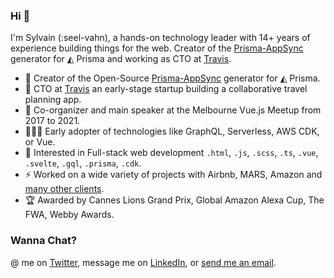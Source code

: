 ### Hi 🖖

I'm Sylvain (:seel-vahn), a hands-on technology leader with 14+ years of experience building things for the web. Creator of the [Prisma-AppSync](https://prisma-appsync.vercel.app) generator for ◭ Prisma and working as CTO at [Travis](https://www.travistravis.co/plan-a-trip).

- 👾 Creator of the Open-Source [Prisma-AppSync](https://prisma-appsync.vercel.app) generator for ◭ Prisma.
- 🧳 CTO at [Travis](https://www.travistravis.co/plan-a-trip) an early-stage startup building a collaborative travel planning app.
- 💬 Co-organizer and main speaker at the Melbourne Vue.js Meetup from 2017 to 2021.
- 👨🏽‍💻 Early adopter of technologies like GraphQL, Serverless, AWS CDK, or Vue.
- 🧐 Interested in Full-stack web development `.html`, `.js`, `.scss`, `.ts`, `.vue`, `.svelte`, `.gql`, `.prisma`, `.cdk`.
- ⚡️ Worked on a wide variety of projects with Airbnb, MARS, Amazon and [many other clients](https://sylvainsimao.fr).
- 🏆 Awarded by Cannes Lions Grand Prix, Global Amazon Alexa Cup, The FWA, Webby Awards.

### Wanna Chat?

@ me on [Twitter](https://twitter.com/_maoosi), message me on [LinkedIn](https://www.linkedin.com/in/sylvainsimao/), or [send me an email](https://sylvainsimao.fr/contact). 
